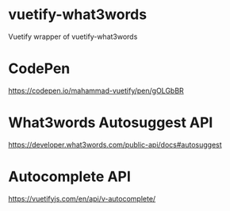 # vuetify-what3words
Vuetify wrapper of vuetify-what3words

# CodePen
https://codepen.io/mahammad-vuetify/pen/gOLGbBR

# What3words Autosuggest API 
https://developer.what3words.com/public-api/docs#autosuggest

# Autocomplete API
https://vuetifyjs.com/en/api/v-autocomplete/
